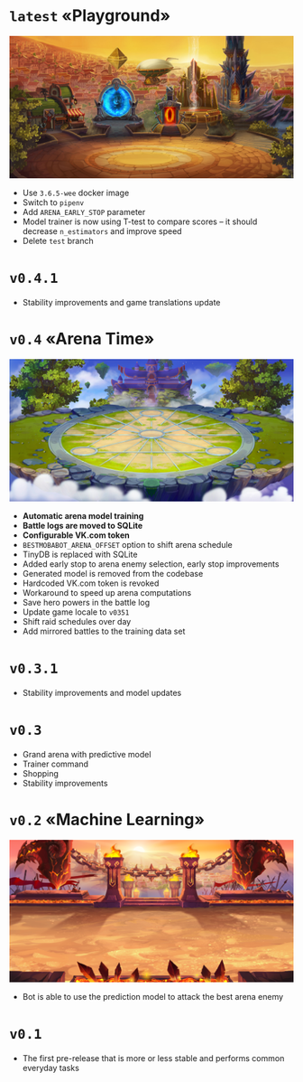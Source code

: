 # `latest` «Playground»

![](resources/strongford.jpg)

* Use `3.6.5-wee` docker image
* Switch to `pipenv`
* Add `ARENA_EARLY_STOP` parameter
* Model trainer is now using T-test to compare scores – it should decrease `n_estimators` and improve speed
* Delete `test` branch

# `v0.4.1`

* Stability improvements and game translations update

# `v0.4` «Arena Time»

![](resources/gw_arena_heroes.jpg)

* **Automatic arena model training**
* **Battle logs are moved to SQLite**
* **Configurable VK.com token**
* `BESTMOBABOT_ARENA_OFFSET` option to shift arena schedule
* TinyDB is replaced with SQLite
* Added early stop to arena enemy selection, early stop improvements
* Generated model is removed from the codebase
* Hardcoded VK.com token is revoked
* Workaround to speed up arena computations
* Save hero powers in the battle log
* Update game locale to `v0351`
* Shift raid schedules over day
* Add mirrored battles to the training data set

# `v0.3.1`

* Stability improvements and model updates

# `v0.3`

* Grand arena with predictive model
* Trainer command
* Shopping
* Stability improvements

# `v0.2` «Machine Learning»

![](resources/arena.png)

* Bot is able to use the prediction model to attack the best arena enemy

# `v0.1`

* The first pre-release that is more or less stable and performs common everyday tasks
